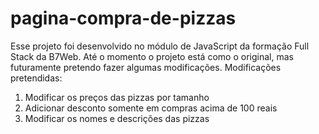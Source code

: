 # pagina-compra-de-pizzas
Esse projeto foi desenvolvido no módulo de JavaScript da formação Full Stack da B7Web.
Até o momento o projeto está como o original, mas futuramente pretendo fazer algumas modificações.
Modificações pretendidas:
<ol>
<li>Modificar os preços das pizzas por tamanho</<li>
<li>Adicionar desconto somente em compras acima de 100 reais</<li>
<li>Modificar os nomes e descrições das pizzas</<li>
</ol>
